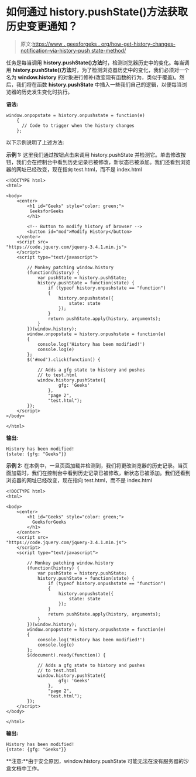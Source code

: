 # 如何通过 history.pushState()方法获取历史变更通知？

> 原文:[https://www . geesforgeks . org/how-get-history-changes-notification-via-history-push state-method/](https://www.geeksforgeeks.org/how-to-get-history-changes-notification-via-history-pushstate-method/)

任务是每当调用 **history.pushState()方法**时，检测浏览器历史中的变化。每当调用 **history.pushState()方法**时，为了检测浏览器历史中的变化，我们必须对一个名为 **window.history** 的对象进行修补(改变现有函数的行为，类似于覆盖)。然后，我们将在函数 **history.pushState** 中插入一些我们自己的逻辑，以便每当浏览器的历史发生变化时执行。

**语法:**

```htmlhtml
window.onpopstate = history.onpushstate = function(e) 
    {
      // Code to trigger when the history changes
    };
```

以下示例说明了上述方法:

**示例 1:** 这里我们通过按钮点击来调用 history.pushState 并检测它。单击修改按钮，我们会在控制台中看到历史记录已被修改，新状态已被添加。我们还看到浏览器的网址已经改变，现在指向 test.html，而不是 index.html

```htmlhtml
<!DOCTYPE html>
<html>

<body>
    <center>
        <h1 id="Geeks" style="color: green;">
         GeeksforGeeks
        </h1>

        <!-- Button to modify history of browser -->
        <button id="mod">Modify History</button>
    </center>
    <script src=
"https://code.jquery.com/jquery-3.4.1.min.js">
    </script>
    <script type="text/javascript">

        // Monkey patching window.history
        (function(history) {
            var pushState = history.pushState;
            history.pushState = function(state) {
                if (typeof history.onpushstate == "function")
                {
                    history.onpushstate({
                        state: state
                    });
                }
                return pushState.apply(history, arguments);
            }
        })(window.history);
        window.onpopstate = history.onpushstate = function(e)
        {
            console.log('History has been modified!')
            console.log(e)
        };
        $('#mod').click(function() {

            // Adds a gfg state to history and pushes
            // to test.html
            window.history.pushState({
                    gfg: 'Geeks'
                },
                "page 2",
                "test.html");
        });
    </script>
</body>

</html>
```

**输出:**

```htmlhtml
History has been modified!
{state: {gfg: "Geeks"}}

```

**示例 2:** 在本例中，一旦页面加载并检测到，我们将更改浏览器的历史记录。当页面加载时，我们在控制台中看到历史记录已被修改，新状态已被添加。我们还看到浏览器的网址已经改变，现在指向 test.html，而不是 index.html

```htmlhtml
<!DOCTYPE html>
<html>

<body>
    <center>
        <h1 id="Geeks" style="color: green;">
          GeeksforGeeks
        </h1>
    </center>
    <script src=
"https://code.jquery.com/jquery-3.4.1.min.js">
    </script>
    <script type="text/javascript">

        // Monkey patching window.history
        (function(history) {
            var pushState = history.pushState;
            history.pushState = function(state) {
                if (typeof history.onpushstate == "function") 
                {
                    history.onpushstate({
                        state: state
                    });
                }
                return pushState.apply(history, arguments);
            }
        })(window.history);
        window.onpopstate = history.onpushstate = function(e) 
        {
            console.log('History has been modified!')
            console.log(e)
        };
        $(document).ready(function() {

            // Adds a gfg state to history and pushes
            // to test.html
            window.history.pushState({
                    gfg: 'Geeks'
                },
                "page 2",
                "test.html");
        });
    </script>
</body>

</html>
```

**输出:**

```htmlhtml
History has been modified!
{state: {gfg: "Geeks"}}

```

**注意:**由于安全原因，window.history.pushState 可能无法在没有服务器的沙盒文档中工作。